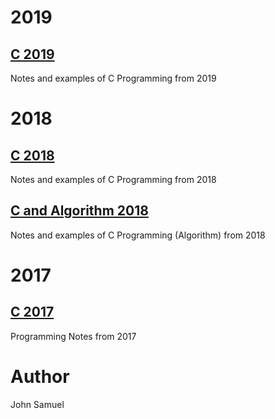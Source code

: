 # 2019
## [C 2019](2019/README.md)

Notes and examples of C Programming from 2019

# 2018
## [C 2018](2018/README.md)

Notes and examples of C Programming from 2018

## [C and Algorithm 2018](algorithmes/2018/README.md)

Notes and examples of C Programming (Algorithm) from 2018

# 2017
## [C 2017](2017/README.md)

Programming Notes from 2017

# Author
John Samuel
